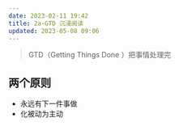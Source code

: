 ```yaml
---
date: 2023-02-11 19:42
title: 2a-GTD 沉浸阅读
updated: 2023-05-08 09:06
---
```


> GTD（Getting Things Done ）把事情处理完

## 两个原则
- 永远有下一件事做
- 化被动为主动